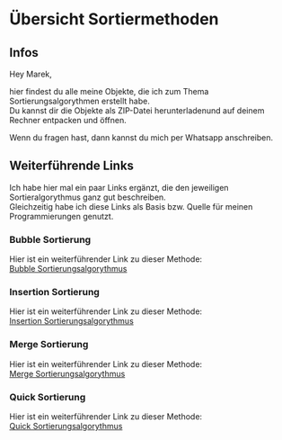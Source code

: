 # Übersicht Sortiermethoden

## Infos

Hey Marek,

hier findest du alle meine Objekte, die ich zum Thema Sortierungsalgorythmen 
erstellt habe.  
Du kannst dir die Objekte als ZIP-Datei herunterladenund auf deinem Rechner entpacken und öffnen.

Wenn du fragen hast, dann kannst du mich per Whatsapp anschreiben. 

## Weiterführende Links

Ich habe hier mal ein paar Links ergänzt, die den jeweiligen Sortieralgorythmus ganz gut beschreiben.  
Gleichzeitig habe ich diese Links als Basis bzw. Quelle für meinen Programmierungen genutzt.

### Bubble Sortierung

Hier ist ein weiterführender Link zu dieser Methode:  
[Bubble Sortierungsalgorythmus](https://www.happycoders.eu/de/algorithmen/bubble-sort/)

### Insertion Sortierung

Hier ist ein weiterführender Link zu dieser Methode:  
[Insertion Sortierungsalgorythmus](https://www.happycoders.eu/de/algorithmen/insertion-sort/)

### Merge Sortierung

Hier ist ein weiterführender Link zu dieser Methode:  
[Merge Sortierungsalgorythmus](https://www.happycoders.eu/de/algorithmen/mergesort/)

### Quick Sortierung

Hier ist ein weiterführender Link zu dieser Methode:  
[Quick Sortierungsalgorythmus](https://www.happycoders.eu/de/algorithmen/quicksort/)
